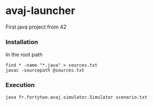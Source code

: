 # avaj-launcher

First java  project from 42

### Installation
In the root path
```
find * -name "*.java" > sources.txt
javac -sourcepath @sources.txt
```
### Execution
```
java fr.fortytwo.avaj.simulator.Simulator scenario.txt
```
